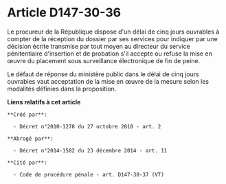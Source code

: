 # Article D147-30-36

Le procureur de la République dispose d'un délai de cinq jours ouvrables à compter de la réception du dossier par ses
services pour indiquer par une décision écrite transmise par tout moyen au directeur du service pénitentiaire d'insertion et
de probation s'il accepte ou refuse la mise en œuvre du placement sous surveillance électronique de fin de peine. 

Le défaut de réponse du ministère public dans le délai de cinq jours ouvrables vaut acceptation de la mise en œuvre de la
mesure selon les modalités définies dans la proposition.

**Liens relatifs à cet article**

	**Créé par**:

	  - Décret n°2010-1278 du 27 octobre 2010 - art. 2

	**Abrogé par**:

	  - Décret n°2014-1582 du 23 décembre 2014 - art. 11

	**Cité par**:

	  - Code de procédure pénale - art. D147-30-37 (VT)
